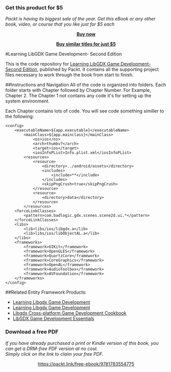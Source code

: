 
### Get this product for $5

<i>Packt is having its biggest sale of the year. Get this eBook or any other book, video, or course that you like just for $5 each</i>


<b><p align='center'>[Buy now](https://packt.link/9781783554775)</p></b>


<b><p align='center'>[Buy similar titles for just $5](https://subscription.packtpub.com/search)</p></b>


#Learning LibGDX Game Development- Second Edition

This is the code repository for [Learning LibGDX Game Development- Second Edition](https://www.packtpub.com/game-development/learning-libgdx-game-development-second-edition?utm_source=github&utm_medium=repository&utm_campaign=9781783554775), published by Packt. It contains all the supporting project files necessary to work through the book from start to finish.

##Instructions and Navigation
All of the code is organized into folders. Each folder starts with Chapter followed by Chapter Number. For Example, Chapter 2. The Chapter 1 not contains any code it's for setting up the system environment. 

Each Chapter contains lots of code. You will see code something similler to the following:
```
<config>
	<executableName>${app.executable}</executableName>
		<mainClass>${app.mainclass}</mainClass>
			<os>ios</os>
			<arch>thumbv7</arch>
			<target>ios</target>
			<iosInfoPList>Info.plist.xml</iosInfoPList>
		<resources>
			<resource>
				<directory>../android/assets</directory>
				<includes>
					<include>**</include>
				</includes>
				<skipPngCrush>true</skipPngCrush>
			</resource>
			<resource>
				<directory>data</directory>
			</resource>
		</resources>
	<forceLinkClasses>
		<pattern>com.badlogic.gdx.scenes.scene2d.ui.*</pattern>
	</forceLinkClasses>
	<libs>
		<lib>libs/ios/libgdx.a</lib>
		<lib>libs/ios/libObjectAL.a</lib>
	</libs>
	<frameworks>
		<framework>UIKit</framework>
		<framework>OpenGLES</framework>
		<framework>QuartzCore</framework>
		<framework>CoreGraphics</framework>
		<framework>OpenAL</framework>
		<framework>AudioToolbox</framework>
		<framework>AVFoundation</framework>
	</frameworks>
</config>
```
##Related Entity Framework Products:
* [Learning Libgdx Game Development](https://www.packtpub.com/game-development/learning-libgdx-game-development?utm_source=github&utm_medium=repository&utm_campaign=9781782166047)
* [Learning Libgdx Game Development](https://www.packtpub.com/game-development/learning-libgdx-game-development?utm_source=github&utm_medium=repository&utm_campaign=9781782166047)
* [Libgdx Cross-platform Game Development Cookbook](https://www.packtpub.com/game-development/libgdx-cross-platform-game-development-cookbook?utm_source=github&utm_medium=repository&utm_campaign=9781783287291)
* [LibGDX Game Development Essentials](https://www.packtpub.com/game-development/libgdx-game-development-essentials?utm_source=github&utm_medium=repository&utm_campaign=9781784399290)
### Download a free PDF

 <i>If you have already purchased a print or Kindle version of this book, you can get a DRM-free PDF version at no cost.<br>Simply click on the link to claim your free PDF.</i>
<p align="center"> <a href="https://packt.link/free-ebook/9781783554775">https://packt.link/free-ebook/9781783554775 </a> </p>